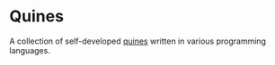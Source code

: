 # Quines
A collection of self-developed [quines](https://en.wikipedia.org/wiki/Quine_(computing)) written in various programming languages.
